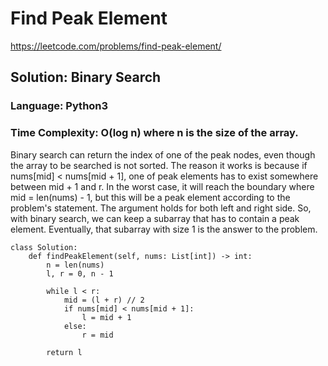 # Find Peak Element
https://leetcode.com/problems/find-peak-element/

## Solution: Binary Search
### Language: Python3
### Time Complexity: O(log n) where n is the size of the array.

Binary search can return the index of one of the peak nodes, even though the array to be searched is not sorted.
The reason it works is because if nums[mid] < nums[mid + 1], one of peak elements has to exist somewhere between mid + 1 and r.
In the worst case, it will reach the boundary where mid = len(nums) - 1, but this will be a peak element according to the problem's statement.
The argument holds for both left and right side. So, with binary search, we can keep a subarray that has to contain a peak element.
Eventually, that subarray with size 1 is the answer to the problem.

```python3
class Solution:
    def findPeakElement(self, nums: List[int]) -> int:
        n = len(nums)
        l, r = 0, n - 1
        
        while l < r:
            mid = (l + r) // 2
            if nums[mid] < nums[mid + 1]:
                l = mid + 1
            else:
                r = mid
            
        return l
```

